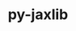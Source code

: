---
title: "py-jaxlib"
layout: cache
categories: [package, develop-2024-03-17]
meta: {"versions": ["0.4.25", "0.4.3"], "compilers": ["gcc@=11.4.0", "gcc@=9.4.0"], "oss": ["ubuntu20.04", "ubuntu22.04"], "platforms": ["linux"], "targets": ["neoverse_v1", "neoverse_v2", "ppc64le", "x86_64_v3"], "stacks": ["e4s", "e4s-neoverse-v2", "e4s-neoverse_v1", "e4s-power", "ml-linux-x86_64-cpu", "ml-linux-x86_64-cuda", "ml-linux-x86_64-rocm", "root"], "num_specs": 6, "num_specs_by_stack": {"root": 6, "e4s-power": 1, "e4s-neoverse_v1": 1, "e4s-neoverse-v2": 1, "ml-linux-x86_64-cuda": 1, "ml-linux-x86_64-rocm": 1, "ml-linux-x86_64-cpu": 1, "e4s": 1}}
spec_details: [{"hash": "raddrrqorjtzbuclu2yvc4knkzp6pa2g", "compiler": "gcc@=9.4.0", "versions": ["0.4.3"], "os": "ubuntu20.04", "platform": "linux", "target": "ppc64le", "variants": ["build_system=python_pip", "+cuda", "cuda_arch=70"], "stacks": ["root", "e4s-power"], "size": "-", "tarball": "https://binaries.spack.io/releases/develop-2024-03-17/build_cache/linux-ubuntu20.04-ppc64le/gcc-9.4.0/py-jaxlib-0.4.3/linux-ubuntu20.04-ppc64le-gcc-9.4.0-py-jaxlib-0.4.3-raddrrqorjtzbuclu2yvc4knkzp6pa2g.spack"}, {"hash": "yvrx5wxe2gj4rxhvrgwoubkyuzik4qrx", "compiler": "gcc@=11.4.0", "versions": ["0.4.25"], "os": "ubuntu22.04", "platform": "linux", "target": "neoverse_v1", "variants": ["build_system=python_pip", "~cuda"], "stacks": ["root", "e4s-neoverse_v1"], "size": "-", "tarball": "https://binaries.spack.io/releases/develop-2024-03-17/build_cache/linux-ubuntu22.04-neoverse_v1/gcc-11.4.0/py-jaxlib-0.4.25/linux-ubuntu22.04-neoverse_v1-gcc-11.4.0-py-jaxlib-0.4.25-yvrx5wxe2gj4rxhvrgwoubkyuzik4qrx.spack"}, {"hash": "dzfwzptjmjuk7smwhaaizslfhf4oljfy", "compiler": "gcc@=11.4.0", "versions": ["0.4.25"], "os": "ubuntu22.04", "platform": "linux", "target": "neoverse_v2", "variants": ["build_system=python_pip", "~cuda"], "stacks": ["root", "e4s-neoverse-v2"], "size": "-", "tarball": "https://binaries.spack.io/releases/develop-2024-03-17/build_cache/linux-ubuntu22.04-neoverse_v2/gcc-11.4.0/py-jaxlib-0.4.25/linux-ubuntu22.04-neoverse_v2-gcc-11.4.0-py-jaxlib-0.4.25-dzfwzptjmjuk7smwhaaizslfhf4oljfy.spack"}, {"hash": "vxu4uxgh45nhfudaxiglb5g75po7puz2", "compiler": "gcc@=11.4.0", "versions": ["0.4.25"], "os": "ubuntu22.04", "platform": "linux", "target": "x86_64_v3", "variants": ["build_system=python_pip", "+cuda", "cuda_arch=80"], "stacks": ["root", "ml-linux-x86_64-cuda"], "size": "-", "tarball": "https://binaries.spack.io/releases/develop-2024-03-17/build_cache/linux-ubuntu22.04-x86_64_v3/gcc-11.4.0/py-jaxlib-0.4.25/linux-ubuntu22.04-x86_64_v3-gcc-11.4.0-py-jaxlib-0.4.25-vxu4uxgh45nhfudaxiglb5g75po7puz2.spack"}, {"hash": "f6a7ljyelezjbbtbspuixolkbaugrd3d", "compiler": "gcc@=11.4.0", "versions": ["0.4.25"], "os": "ubuntu22.04", "platform": "linux", "target": "x86_64_v3", "variants": ["build_system=python_pip", "~cuda"], "stacks": ["root", "ml-linux-x86_64-rocm", "ml-linux-x86_64-cpu"], "size": "-", "tarball": "https://binaries.spack.io/releases/develop-2024-03-17/build_cache/linux-ubuntu22.04-x86_64_v3/gcc-11.4.0/py-jaxlib-0.4.25/linux-ubuntu22.04-x86_64_v3-gcc-11.4.0-py-jaxlib-0.4.25-f6a7ljyelezjbbtbspuixolkbaugrd3d.spack"}, {"hash": "wqz46lpz3gqo6ngcfcngrrvweyoorjz3", "compiler": "gcc@=11.4.0", "versions": ["0.4.25"], "os": "ubuntu22.04", "platform": "linux", "target": "x86_64_v3", "variants": ["build_system=python_pip", "~cuda"], "stacks": ["e4s", "root"], "size": "-", "tarball": "https://binaries.spack.io/releases/develop-2024-03-17/build_cache/linux-ubuntu22.04-x86_64_v3/gcc-11.4.0/py-jaxlib-0.4.25/linux-ubuntu22.04-x86_64_v3-gcc-11.4.0-py-jaxlib-0.4.25-wqz46lpz3gqo6ngcfcngrrvweyoorjz3.spack"}]
---